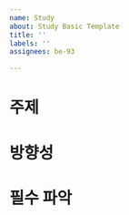 ```yaml
---
name: Study
about: Study Basic Template
title: ''
labels: ''
assignees: be-93

---
```


# 주제

# 방향성

# 필수 파악
